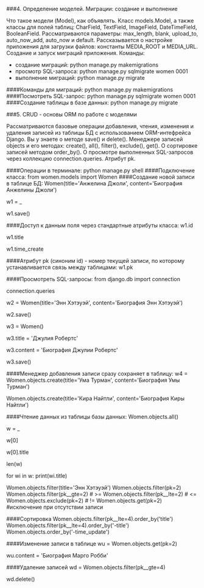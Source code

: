 ###4. Определение моделей. Миграции: создание и выполнение

Что такое модели (Model), как объявлять. Класс models.Model, а также классы для полей таблиц: CharField, TextField, ImageField, DateTimeField, BooleanField. Рассматриваются параметры: max_length, blank, upload_to, auto_now_add, auto_now и default. Рассказывается о настройке приложения для загрузки файлов: константы MEDIA_ROOT и MEDIA_URL. 
Создание и запуск миграций приложения. Команды:
- создание миграций: python manage.py makemigrations
- просмотр SQL-запроса: python manage.py sqlmigrate women 0001
- выполнение миграций: python manage.py migrate

####Команды для миграций:
python manage.py makemigrations
####Посмотреть SQL-запрос:
python manage.py sqlmigrate women 0001
####Создание таблицы в базе данных:
python manage.py migrate


###5. CRUD - основы ORM по работе с моделями

Рассматриваются базовые операции добавления, чтения, изменения и удаления записей из таблицы БД с использованием ORM-интефрейса Django. Вы у знаете о методе save() и delete(). Менеджере записей objects и его методах: create(), all(), filter(), exclude(), get(). О сортировке записей методом order_by(). О просмотре выполненных SQL-запросов через коллекцию connection.queries. Атрибут pk.

####Операции в терминале:
python manage.py shell
####Подключение класса:
from women.models import Women
####Создание новой записи в таблице БД:
Women(title='Анжелина Джоли', content='Биография Анжелины Джоли')

w1 = _

w1.save()

####Доступ к данным поля через стандартные атрибуты класса:
w1.id

w1.title

w1.time_create

####Атрибут pk (синоним id) - номер текущей записи, по которому устанавливается связь между таблицами:
w1.pk

####Просмотреть SQL-запросы:
from django.db import connection

connection.queries

w2 = Women(title='Энн Хэтэуэй', content='Биография Энн Хэтэуэй')

w2.save()

w3 = Women()

w3.title = 'Джулия Робертс'

w3.content = 'Биография Джулии Робертс'

w3.save()

####Менеджер добавления записи сразу сохраняет в таблицу:
w4 = Women.objects.create(title='Ума Турман', content='Биография Умы Турман')

Women.objects.create(title='Кира Найтли', content='Биография Киры Найтли')

####Чтение данных из таблицы базы данных:
Women.objects.all()

w = _

w[0]

w[0].title

len(w)

for wi in w: print(wi.title)

Women.objects.filter(title='Энн Хэтэуэй')
Women.objects.filter(pk=2)
Women.objects.filter(pk__gte=2) # >=
Women.objects.filter(pk__lte=2) # <=
Women.objects.exclude(pk=2) # !=
Women.objects.get(pk=2) #исключение при отсутствии записи

####Сортировка
Women.objects.filter(pk__lte=4).order_by('title')
Women.objects.filter(pk__lte=4).order_by('-title')
Women.objects.order_by('-time_update')

####Изменение записи в таблице
wu = Women.objects.get(pk=2)

wu.content = 'Биография Марго Робби'

####Удаление записей
wd = Women.objects.filter(pk__gte=4)

wd.delete()








